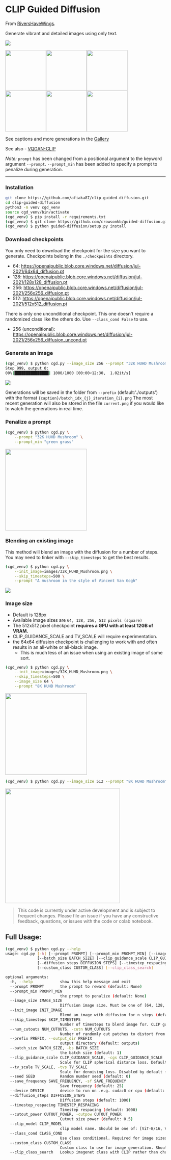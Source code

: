 # CLIP Guided Diffusion
From [RiversHaveWings](https://twitter.com/RiversHaveWings).

Generate vibrant and detailed images using only text.

<a href="https://colab.research.google.com/github/afiaka87/clip-guided-diffusion/blob/main/cgd_clip_selected_class.ipynb"> <img src="https://colab.research.google.com/assets/colab-badge.svg"> </a>

<img src="images/THX_sound_Spaceship.png" width="128px"></img><img src="images/Windows_XP_background_Mushroom.png" width="128px"></img><img src="images/a_red_ball_resting_on_top_of_a_mirror.png" width="128px"></img>
<img src="images/dog_looking_at_the_camera.png" width="128px"></img><img src="images/goose_on_the_run.png" width="128px"></img><img src="/images/photon.png" width="128px"></img>

See captions and more generations in the [Gallery](/images/README.md)

See also - <a href="https://github.com/nerdyrodent/VQGAN-CLIP">VQGAN-CLIP</a>

_Note:_ `prompt` has been changed from a positional argument to the keyword argument `--prompt`.
`--prompt_min` has been added to specify a prompt to penalize during generation.

---

### Installation
```sh
git clone https://github.com/afiaka87/clip-guided-diffusion.git
cd clip-guided-diffusion
python3 -m venv cgd_venv
source cgd_venv/bin/activate
(cgd_venv) $ pip install -r requirements.txt
(cgd_venv) $ git clone https://github.com/crowsonkb/guided-diffusion.git
(cgd_venv) $ python guided-diffusion/setup.py install
```

### Download checkpoints

You only need to download the checkpoint for the size you want to generate.
Checkpoints belong in the `./checkpoints` directory.

- 64: https://openaipublic.blob.core.windows.net/diffusion/jul-2021/64x64_diffusion.pt
- 128: https://openaipublic.blob.core.windows.net/diffusion/jul-2021/128x128_diffusion.pt
- 256: https://openaipublic.blob.core.windows.net/diffusion/jul-2021/256x256_diffusion.pt
- 512: https://openaipublic.blob.core.windows.net/diffusion/jul-2021/512x512_diffusion.pt

There is only one unconditional checkpoint. This one doesn't require a randomized class like the others do. Use `--class_cond False` to use.
- 256 (unconditional):  https://openaipublic.blob.core.windows.net/diffusion/jul-2021/256x256_diffusion_uncond.pt

### Generate an image

```sh
(cgd_venv) $ python cgd.py --image_size 256 --prompt "32K HUHD Mushroom"
Step 999, output 0:
00%|███████████████| 1000/1000 [00:00<12:30,  1.02it/s]
```
![](/images/32K_HUHD_Mushroom.png?raw=true)

Generations will be saved in the folder from `--prefix` (default:'./outputs')
with the format `{caption}/batch_idx_{j}_iteration_{i}.png`
The most recent generation will also be stored in the file `current.png` if you would like to
watch the generations in real time.

### Penalize a prompt
```sh
(cgd_venv) $ python cgd.py \
    --prompt "32K HUHD Mushroom" \
    --prompt_min "green grass"
```
<img src="images/32K_HUHD_Mushroom_MIN_green_grass.png" width="256"></img>


### Blending an existing image

This method will blend an image with the diffusion for a number of steps. 
You may need to tinker with `--skip_timesteps` to get the best results.
```sh
(cgd_venv) $ python cgd.py \
    --init_image=images/32K_HUHD_Mushroom.png \
    --skip_timesteps=500 \
    --prompt "A mushroom in the style of Vincent Van Gogh"
```
![](images/a_mushroom_in_the_style_of_vangogh.png?raw=true)

### Image size
- Default is 128px
- Available image sizes are `64, 128, 256, 512 pixels (square)`
- The 512x512 pixel checkpoint **requires a GPU with at least 12GB of VRAM.**
- CLIP_GUIDANCE_SCALE and TV_SCALE will require experimentation.
- the 64x64 diffusion checkpoint is challenging to work with and often results in an all-white or all-black image.
  - This is much less of an issue when using an existing image of some sort.
```sh
(cgd_venv) $ python cgd.py \
    --init_image=images/32K_HUHD_Mushroom.png \
    --skip_timesteps=500 \
    --image_size 64 \
    --prompt "8K HUHD Mushroom"
```
<img src="images/32K_HUHD_Mushroom_64.png?raw=true" width="256"></img>

```sh
(cgd_venv) $ python cgd.py --image_size 512 --prompt "8K HUHD Mushroom"
  ```
<img src="images/32K_HUHD_Mushroom_512.png?raw=true" width="360"></img>


> This code is currently under active development and is subject to frequent changes. Please file an issue if you have any constructive feedback, questions, or issues with the code or colab notebook.

## Full Usage:

```sh
(cgd_venv) $ python cgd.py --help
usage: cgd.py [-h] [--prompt PROMPT] [--prompt_min PROMPT_MIN] [--image_size IMAGE_SIZE] [--init_image INIT_IMAGE] [--skip_timesteps SKIP_TIMESTEPS] [--num_cutouts NUM_CUTOUTS] [--prefix PREFIX]
              [--batch_size BATCH_SIZE] [--clip_guidance_scale CLIP_GUIDANCE_SCALE] [--tv_scale TV_SCALE] [--seed SEED] [--save_frequency SAVE_FREQUENCY] [--device DEVICE]
              [--diffusion_steps DIFFUSION_STEPS] [--timestep_respacing TIMESTEP_RESPACING] [--cutout_power CUTOUT_POWER] [--clip_model CLIP_MODEL] [--class_cond CLASS_COND]
              [--custom_class CUSTOM_CLASS] [--clip_class_search]

optional arguments:
  -h, --help            show this help message and exit
  --prompt PROMPT       the prompt to reward (default: None)
  --prompt_min PROMPT_MIN
                        the prompt to penalize (default: None)
  --image_size IMAGE_SIZE
                        Diffusion image size. Must be one of [64, 128, 256, 512]. (default: 128)
  --init_image INIT_IMAGE
                        Blend an image with diffusion for n steps (default: None)
  --skip_timesteps SKIP_TIMESTEPS
                        Number of timesteps to blend image for. CLIP guidance occurs after this. (default: 0)
  --num_cutouts NUM_CUTOUTS, -cutn NUM_CUTOUTS
                        Number of randomly cut patches to distort from diffusion. (default: 64)
  --prefix PREFIX, --output_dir PREFIX
                        output directory (default: outputs)
  --batch_size BATCH_SIZE, -bs BATCH_SIZE
                        the batch size (default: 1)
  --clip_guidance_scale CLIP_GUIDANCE_SCALE, -cgs CLIP_GUIDANCE_SCALE
                        Scale for CLIP spherical distance loss. Default value varies depending on image size. (default: 1500)
  --tv_scale TV_SCALE, -tvs TV_SCALE
                        Scale for denoising loss. Disabled by default for 64 and 128 (default: 150)
  --seed SEED           Random number seed (default: 0)
  --save_frequency SAVE_FREQUENCY, -sf SAVE_FREQUENCY
                        Save frequency (default: 25)
  --device DEVICE       device to run on .e.g. cuda:0 or cpu (default: None)
  --diffusion_steps DIFFUSION_STEPS
                        Diffusion steps (default: 1000)
  --timestep_respacing TIMESTEP_RESPACING
                        Timestep respacing (default: 1000)
  --cutout_power CUTOUT_POWER, -cutpow CUTOUT_POWER
                        Cutout size power (default: 0.5)
  --clip_model CLIP_MODEL
                        clip model name. Should be one of: [ViT-B/16, ViT-B/32, RN50, RN101, RN50x4, RN50x16] (default: ViT-B/32)
  --class_cond CLASS_COND
                        Use class conditional. Required for image sizes other than 256 (default: True)
  --custom_class CUSTOM_CLASS
                        Custom class to use for image generation. Should be one of: [0-999] (default: None)
  --clip_class_search   Lookup imagenet class with CLIP rather than changing them throughout run. Use `--clip_class_search` on its own to enable. (default: False)
```